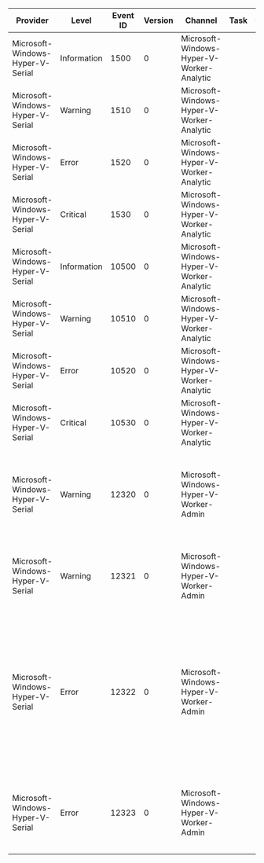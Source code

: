 Provider                          |  Level        |  Event ID  |  Version  |  Channel                                    |  Task  |  Opcode  |  Keyword  |  Message
----------------------------------|---------------|------------|-----------|---------------------------------------------|--------|----------|-----------|----------------------------------------------------------------------------------------------------------------------------------------------------------------------------------------------------------------------------------
Microsoft-Windows-Hyper-V-Serial  |  Information  |  1500      |  0        |  Microsoft-Windows-Hyper-V-Worker-Analytic  |        |          |           |  [Virtual machine {VmId}] {TraceData}
Microsoft-Windows-Hyper-V-Serial  |  Warning      |  1510      |  0        |  Microsoft-Windows-Hyper-V-Worker-Analytic  |        |          |           |  [Virtual machine {VmId}] {TraceData}
Microsoft-Windows-Hyper-V-Serial  |  Error        |  1520      |  0        |  Microsoft-Windows-Hyper-V-Worker-Analytic  |        |          |           |  [Virtual machine {VmId}] {TraceData}
Microsoft-Windows-Hyper-V-Serial  |  Critical     |  1530      |  0        |  Microsoft-Windows-Hyper-V-Worker-Analytic  |        |          |           |  [Virtual machine {VmId}] {TraceData}
Microsoft-Windows-Hyper-V-Serial  |  Information  |  10500     |  0        |  Microsoft-Windows-Hyper-V-Worker-Analytic  |        |          |           |  [Virtual machine {VmId}] {TraceData}
Microsoft-Windows-Hyper-V-Serial  |  Warning      |  10510     |  0        |  Microsoft-Windows-Hyper-V-Worker-Analytic  |        |          |           |  [Virtual machine {VmId}] {TraceData}
Microsoft-Windows-Hyper-V-Serial  |  Error        |  10520     |  0        |  Microsoft-Windows-Hyper-V-Worker-Analytic  |        |          |           |  [Virtual machine {VmId}] {TraceData}
Microsoft-Windows-Hyper-V-Serial  |  Critical     |  10530     |  0        |  Microsoft-Windows-Hyper-V-Worker-Analytic  |        |          |           |  [Virtual machine {VmId}] {TraceData}
Microsoft-Windows-Hyper-V-Serial  |  Warning      |  12320     |  0        |  Microsoft-Windows-Hyper-V-Worker-Admin     |        |          |           |  '{VmName}' error '{ErrorCodeString}' ({ErrorCode}) while opening file '{String}' during serial device startup. (Virtual machine ID {VmId})
Microsoft-Windows-Hyper-V-Serial  |  Warning      |  12321     |  0        |  Microsoft-Windows-Hyper-V-Worker-Admin     |        |          |           |  Error '{ErrorCodeString}' ({ErrorCode}) while opening file '{String}' during serial device startup.
Microsoft-Windows-Hyper-V-Serial  |  Error        |  12322     |  0        |  Microsoft-Windows-Hyper-V-Worker-Admin     |        |          |           |  The virtual machine {VmName} cannot load device {Device} because there are no mutually supported protocol versions. The server version is {ServerVersion} and the client version is {ClientVersion} (Virtual machine ID {VmId}).
Microsoft-Windows-Hyper-V-Serial  |  Error        |  12323     |  0        |  Microsoft-Windows-Hyper-V-Worker-Admin     |        |          |           |  The device {Device} cannot be loaded because there are no mutually support protocol versions between the server and client.